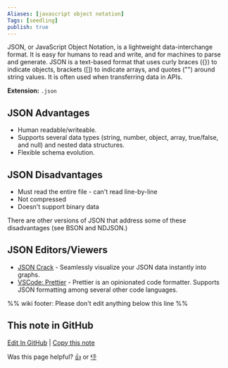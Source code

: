 ```yaml
---
Aliases: [javascript object notation]
Tags: [seedling]
publish: true
---
```


JSON, or JavaScript Object Notation, is a lightweight data-interchange format. It is easy for humans to read and write, and for machines to parse and generate. JSON is a text-based format that uses curly braces ({}) to indicate objects, brackets ([]) to indicate arrays, and quotes ("") around string values. It is often used when transferring data in APIs.

**Extension:** `.json`

## JSON Advantages

- Human readable/writeable.
- Supports several data types (string, number, object, array, true/false, and null) and nested data structures.
- Flexible schema evolution.

## JSON Disadvantages

- Must read the entire file - can't read line-by-line
- Not compressed
- Doesn't support binary data

There are other versions of JSON that address some of these disadvantages (see BSON and NDJSON.)

## JSON Editors/Viewers

- [JSON Crack](https://jsoncrack.com/) - Seamlessly visualize your JSON data instantly into graphs.
- [VSCode: Prettier](https://marketplace.visualstudio.com/items?itemName=esbenp.prettier-vscode) - Prettier is an opinionated code formatter. Supports JSON formatting among several other code languages.

%% wiki footer: Please don't edit anything below this line %%

## This note in GitHub

<span class="git-footer">[Edit In GitHub](https://github.dev/data-engineering-community/data-engineering-wiki/blob/main/Tools/File%20Formats/JSON.md "git-hub-edit-note") | [Copy this note](https://raw.githubusercontent.com/data-engineering-community/data-engineering-wiki/main/Tools/File%20Formats/JSON.md "git-hub-copy-note")</span>

<span class="git-footer">Was this page helpful?
[👍](https://tally.so/r/mOaxjk?rating=Yes&url=https://dataengineering.wiki/Tools/File%20Formats/JSON) or [👎](https://tally.so/r/mOaxjk?rating=No&url=https://dataengineering.wiki/Tools/File%20Formats/JSON)</span>
